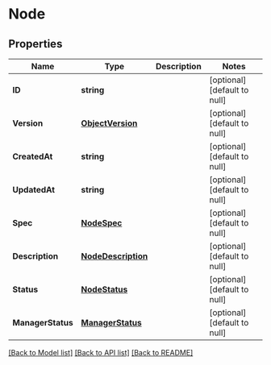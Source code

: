 # Node

## Properties
Name | Type | Description | Notes
------------ | ------------- | ------------- | -------------
**ID** | **string** |  | [optional] [default to null]
**Version** | [**ObjectVersion**](ObjectVersion.md) |  | [optional] [default to null]
**CreatedAt** | **string** |  | [optional] [default to null]
**UpdatedAt** | **string** |  | [optional] [default to null]
**Spec** | [**NodeSpec**](NodeSpec.md) |  | [optional] [default to null]
**Description** | [**NodeDescription**](NodeDescription.md) |  | [optional] [default to null]
**Status** | [**NodeStatus**](NodeStatus.md) |  | [optional] [default to null]
**ManagerStatus** | [**ManagerStatus**](ManagerStatus.md) |  | [optional] [default to null]

[[Back to Model list]](../README.md#documentation-for-models) [[Back to API list]](../README.md#documentation-for-api-endpoints) [[Back to README]](../README.md)


